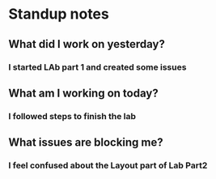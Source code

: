 # Standup notes
## What did I work on yesterday?
### I started LAb part 1 and created some issues
## What am I working on today?
### I followed steps to finish the lab
## What issues are blocking me?
### I feel confused about the Layout part of Lab Part2 